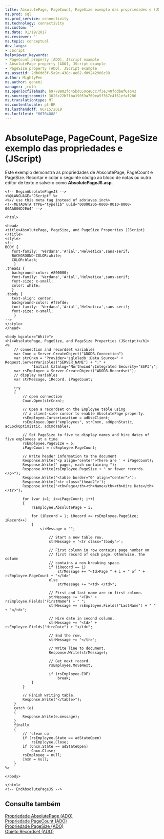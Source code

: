 ```yaml
---
title: AbsolutePage, PageCount, PageSize exemplo das propriedades e (JScript) | Microsoft Docs
ms.prod: sql
ms.prod_service: connectivity
ms.technology: connectivity
ms.custom: ''
ms.date: 01/19/2017
ms.reviewer: ''
ms.topic: conceptual
dev_langs:
- JScript
helpviewer_keywords:
- PageCount property [ADO], JScript example
- AbsolutePage property [ADO], JScript example
- PageSize property [ADO], JScript example
ms.assetid: 2db6dd3f-5a9c-438c-ae62-d09242906c98
author: MightyPen
ms.author: genemi
manager: jroth
ms.openlocfilehash: b9778802fc45bd650ce0cc7f3e340fddbef6ab43
ms.sourcegitcommit: 3026c22b7fba19059a769ea5f367c4f51efaf286
ms.translationtype: MT
ms.contentlocale: pt-BR
ms.lasthandoff: 06/15/2019
ms.locfileid: "66704088"
---
```

# <a name="absolutepage-pagecount-and-pagesize-properties-example-jscript"></a>AbsolutePage, PageCount, PageSize exemplo das propriedades e (JScript)
Este exemplo demonstra as propriedades de AbsolutePage, PageCount e PageSize. Recortar e colar o seguinte código ao bloco de notas ou outro editor de texto e salve-o como **AbsolutePageJS.asp**.  
  
```  
<!-- BeginAbsolutePageJS -->  
<%@LANGUAGE="JScript" %>  
<%// use this meta tag instead of adojavas.inc%>  
<!--METADATA TYPE="typelib" uuid="00000205-0000-0010-8000-00AA006D2EA4" -->  
  
<html>  
  
<head>  
<title>AbsolutePage, PageSize, and PageSize Properties (JScript)</title>  
<style>  
<!--  
BODY {  
   font-family: 'Verdana','Arial','Helvetica',sans-serif;  
   BACKGROUND-COLOR:white;  
   COLOR:black;  
    }  
.thead2 {  
   background-color: #800000;   
   font-family: 'Verdana','Arial','Helvetica',sans-serif;   
   font-size: x-small;  
   color: white;  
   }  
.tbody {   
   text-align: center;  
   background-color: #f7efde;  
   font-family: 'Verdana','Arial','Helvetica',sans-serif;   
   font-size: x-small;  
    }  
-->  
</style>  
</head>  
  
<body bgcolor="White">  
<h1>AbsolutePage, PageSize, and PageSize Properties (JScript)</h1>  
<%  
    // connection and recordset variables  
    var Cnxn = Server.CreateObject("ADODB.Connection")  
    var strCnxn = "Provider='sqloledb';Data Source=" + Request.ServerVariables("SERVER_NAME") + ";" +  
            "Initial Catalog='Northwind';Integrated Security='SSPI';";  
    var rsEmployee = Server.CreateObject("ADODB.Recordset");  
    // display variables  
    var strMessage, iRecord, iPageCount;  
  
    try  
    {  
        // open connection  
        Cnxn.Open(strCnxn);  
  
        // Open a recordset on the Employee table using  
        // a client-side cursor to enable AbsolutePage property.  
        rsEmployee.CursorLocation = adUseClient;  
        rsEmployee.Open("employees", strCnxn, adOpenStatic, adLockOptimistic, adCmdTable);  
  
        // Set PageSize to five to display names and hire dates of five employees at a time  
        rsEmployee.PageSize = 5;   
        iPageCount = rsEmployee.PageCount;  
  
        // Write header information to the document  
        Response.Write('<p align="center">There are ' + iPageCount);  
        Response.Write(" pages, each containing ");  
        Response.Write(rsEmployee.PageSize + " or fewer records.</p>");  
        Response.Write('<table border="0" align="center">');  
        Response.Write('<tr class="thead2">');  
        Response.Write("<th>Page</th><th>Name</th><th>Hire Date</th></tr>");  
  
        for (var i=1; i<=iPageCount; i++)  
        {  
            rsEmployee.AbsolutePage = i;  
  
            for (iRecord = 1; iRecord <= rsEmployee.PageSize; iRecord++)  
            {  
                strMessage = "";  
  
                    // Start a new table row.  
                    strMessage = '<tr class="tbody">';  
  
                    // First column in row contains page number on  
                    // first record of each page. Otherwise, the column  
                    // contains a non-breaking space.  
                    if (iRecord == 1)  
                        strMessage += "<td>Page " + i + " of " + rsEmployee.PageCount + "</td>"  
                    else  
                        strMessage += "<td> </td>";  
  
                    // First and last name are in first column.  
                    strMessage += "<TD>" + rsEmployee.Fields("FirstName") + " ";  
                    strMessage += rsEmployee.Fields("LastName") + " " + "</td>";  
  
                    // Hire date in second column.  
                    strMessage += "<td>" + rsEmployee.Fields("HireDate") + "</td>";  
  
                    // End the row.  
                    strMessage += "</tr>";  
  
                    // Write line to document.  
                    Response.Write(strMessage);  
  
                    // Get next record.  
                    rsEmployee.MoveNext;  
  
                    if (rsEmployee.EOF)  
                        break;  
            }  
        }  
  
        // Finish writing table.  
        Response.Write("</table>");  
    }  
    catch (e)  
    {  
        Response.Write(e.message);  
    }  
    finally  
    {  
        // 'clean up  
        if (rsEmployee.State == adStateOpen)  
            rsEmployee.Close;  
        if (Cnxn.State == adStateOpen)  
            Cnxn.Close;  
        rsEmployee = null;  
        Cnxn = null;  
    }  
%>  
  
</body>  
  
</html>  
<!-- EndAbsolutePageJS -->  
```  
  
## <a name="see-also"></a>Consulte também  
 [Propriedade AbsolutePage (ADO)](../../../ado/reference/ado-api/absolutepage-property-ado.md)   
 [Propriedade PageCount (ADO)](../../../ado/reference/ado-api/pagecount-property-ado.md)   
 [Propriedade PageSize (ADO)](../../../ado/reference/ado-api/pagesize-property-ado.md)   
 [Objeto Recordset (ADO)](../../../ado/reference/ado-api/recordset-object-ado.md)
